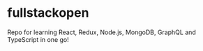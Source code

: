 # fullstackopen
Repo for learning React, Redux, Node.js, MongoDB, GraphQL and TypeScript in one go!
